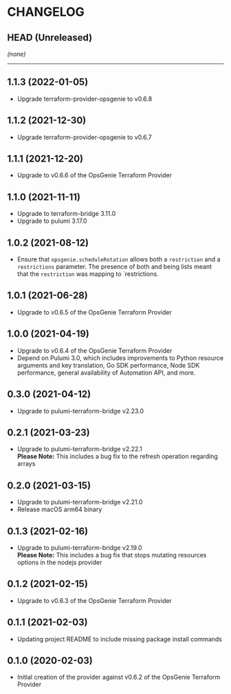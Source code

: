 CHANGELOG
=========

## HEAD (Unreleased)
_(none)_

---

## 1.1.3 (2022-01-05)
* Upgrade terraform-provider-opsgenie to v0.6.8

## 1.1.2 (2021-12-30)
* Upgrade terraform-provider-opsgenie to v0.6.7

## 1.1.1 (2021-12-20)
* Upgrade to v0.6.6 of the OpsGenie Terraform Provider

## 1.1.0 (2021-11-11)
* Upgrade to terraform-bridge 3.11.0
* Upgrade to pulumi 3.17.0

## 1.0.2 (2021-08-12)
* Ensure that `opsgenie.scheduleRotation` allows both a `restriction` and a `restrictions` parameter. The presence of both and being lists
  meant that the `restriction` was mapping to `restrictions.

## 1.0.1 (2021-06-28)
* Upgrade to v0.6.5 of the OpsGenie Terraform Provider

## 1.0.0 (2021-04-19)
* Upgrade to v0.6.4 of the OpsGenie Terraform Provider
* Depend on Pulumi 3.0, which includes improvements to Python resource arguments and key translation, Go SDK performance,
  Node SDK performance, general availability of Automation API, and more.

## 0.3.0 (2021-04-12)
* Upgrade to pulumi-terraform-bridge v2.23.0

## 0.2.1 (2021-03-23)
* Upgrade to pulumi-terraform-bridge v2.22.1  
  **Please Note:** This includes a bug fix to the refresh operation regarding arrays

## 0.2.0 (2021-03-15)
* Upgrade to pulumi-terraform-bridge v2.21.0
* Release macOS arm64 binary

## 0.1.3 (2021-02-16)
* Upgrade to pulumi-terraform-bridge v2.19.0  
  **Please Note:** This includes a bug fix that stops mutating resources options in the nodejs provider

## 0.1.2 (2021-02-15)
* Upgrade to v0.6.3 of the OpsGenie Terraform Provider

## 0.1.1 (2021-02-03)
* Updating project README to include missing package install commands

## 0.1.0 (2020-02-03)
* Initial creation of the provider against v0.6.2 of the OpsGenie Terraform Provider
